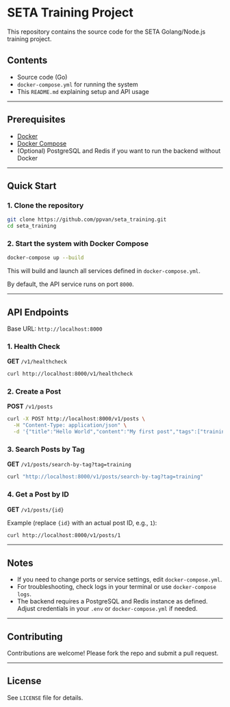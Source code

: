 # SETA Training Project

This repository contains the source code for the SETA Golang/Node.js training project.

## Contents

- Source code (Go)
- `docker-compose.yml` for running the system
- This `README.md` explaining setup and API usage

---

## Prerequisites

- [Docker](https://www.docker.com/get-started)
- [Docker Compose](https://docs.docker.com/compose/install/)
- (Optional) PostgreSQL and Redis if you want to run the backend without Docker

---

## Quick Start

### 1. Clone the repository

```bash
git clone https://github.com/ppvan/seta_training.git
cd seta_training
```

### 2. Start the system with Docker Compose

```bash
docker-compose up --build
```

This will build and launch all services defined in `docker-compose.yml`.

By default, the API service runs on port `8000`.

---

## API Endpoints

Base URL: `http://localhost:8000`

### 1. Health Check

**GET** `/v1/healthcheck`

```bash
curl http://localhost:8000/v1/healthcheck
```

### 2. Create a Post

**POST** `/v1/posts`

```bash
curl -X POST http://localhost:8000/v1/posts \
  -H "Content-Type: application/json" \
  -d '{"title":"Hello World","content":"My first post","tags":["training","golang"]}'
```

### 3. Search Posts by Tag

**GET** `/v1/posts/search-by-tag?tag=training`

```bash
curl "http://localhost:8000/v1/posts/search-by-tag?tag=training"
```

### 4. Get a Post by ID

**GET** `/v1/posts/{id}`

Example (replace `{id}` with an actual post ID, e.g., `1`):

```bash
curl http://localhost:8000/v1/posts/1
```

---

## Notes

- If you need to change ports or service settings, edit `docker-compose.yml`.
- For troubleshooting, check logs in your terminal or use `docker-compose logs`.
- The backend requires a PostgreSQL and Redis instance as defined. Adjust credentials in your `.env` or `docker-compose.yml` if needed.

---

## Contributing

Contributions are welcome! Please fork the repo and submit a pull request.

---

## License

See `LICENSE` file for details.
